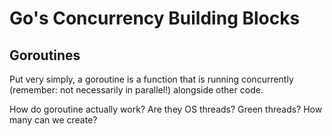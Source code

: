 # Go's Concurrency Building Blocks

## Goroutines

Put very simply, a goroutine is a function that is running concurrently (remember: not necessarily in parallel!) alongside other code.

How do goroutine actually work? Are they OS threads? Green threads? How many can we create?
